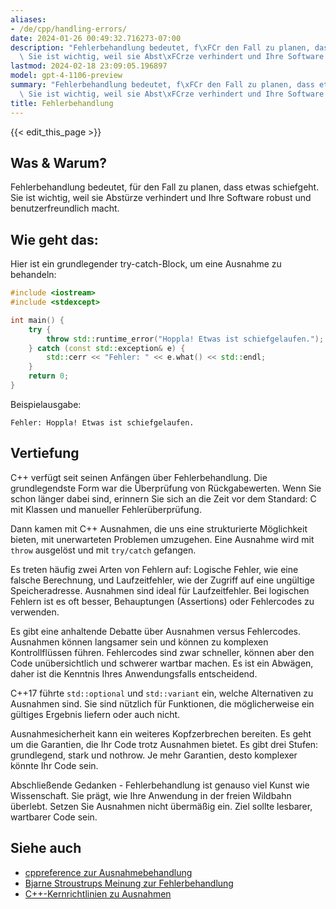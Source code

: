 ```yaml
---
aliases:
- /de/cpp/handling-errors/
date: 2024-01-26 00:49:32.716273-07:00
description: "Fehlerbehandlung bedeutet, f\xFCr den Fall zu planen, dass etwas schiefgeht.\
  \ Sie ist wichtig, weil sie Abst\xFCrze verhindert und Ihre Software robust und\u2026"
lastmod: 2024-02-18 23:09:05.196897
model: gpt-4-1106-preview
summary: "Fehlerbehandlung bedeutet, f\xFCr den Fall zu planen, dass etwas schiefgeht.\
  \ Sie ist wichtig, weil sie Abst\xFCrze verhindert und Ihre Software robust und\u2026"
title: Fehlerbehandlung
---
```


{{< edit_this_page >}}

## Was & Warum?
Fehlerbehandlung bedeutet, für den Fall zu planen, dass etwas schiefgeht. Sie ist wichtig, weil sie Abstürze verhindert und Ihre Software robust und benutzerfreundlich macht.

## Wie geht das:
Hier ist ein grundlegender try-catch-Block, um eine Ausnahme zu behandeln:

```cpp
#include <iostream>
#include <stdexcept>

int main() {
    try {
        throw std::runtime_error("Hoppla! Etwas ist schiefgelaufen.");
    } catch (const std::exception& e) {
        std::cerr << "Fehler: " << e.what() << std::endl;
    }
    return 0;
}
```

Beispielausgabe:
```
Fehler: Hoppla! Etwas ist schiefgelaufen.
```

## Vertiefung
C++ verfügt seit seinen Anfängen über Fehlerbehandlung. Die grundlegendste Form war die Überprüfung von Rückgabewerten. Wenn Sie schon länger dabei sind, erinnern Sie sich an die Zeit vor dem Standard: C mit Klassen und manueller Fehlerüberprüfung.

Dann kamen mit C++ Ausnahmen, die uns eine strukturierte Möglichkeit bieten, mit unerwarteten Problemen umzugehen. Eine Ausnahme wird mit `throw` ausgelöst und mit `try/catch` gefangen.

Es treten häufig zwei Arten von Fehlern auf: Logische Fehler, wie eine falsche Berechnung, und Laufzeitfehler, wie der Zugriff auf eine ungültige Speicheradresse. Ausnahmen sind ideal für Laufzeitfehler. Bei logischen Fehlern ist es oft besser, Behauptungen (Assertions) oder Fehlercodes zu verwenden.

Es gibt eine anhaltende Debatte über Ausnahmen versus Fehlercodes. Ausnahmen können langsamer sein und können zu komplexen Kontrollflüssen führen. Fehlercodes sind zwar schneller, können aber den Code unübersichtlich und schwerer wartbar machen. Es ist ein Abwägen, daher ist die Kenntnis Ihres Anwendungsfalls entscheidend.

C++17 führte `std::optional` und `std::variant` ein, welche Alternativen zu Ausnahmen sind. Sie sind nützlich für Funktionen, die möglicherweise ein gültiges Ergebnis liefern oder auch nicht.

Ausnahmesicherheit kann ein weiteres Kopfzerbrechen bereiten. Es geht um die Garantien, die Ihr Code trotz Ausnahmen bietet. Es gibt drei Stufen: grundlegend, stark und nothrow. Je mehr Garantien, desto komplexer könnte Ihr Code sein.

Abschließende Gedanken - Fehlerbehandlung ist genauso viel Kunst wie Wissenschaft. Sie prägt, wie Ihre Anwendung in der freien Wildbahn überlebt. Setzen Sie Ausnahmen nicht übermäßig ein. Ziel sollte lesbarer, wartbarer Code sein.

## Siehe auch
- [cppreference zur Ausnahmebehandlung](https://en.cppreference.com/w/cpp/language/exceptions)
- [Bjarne Stroustrups Meinung zur Fehlerbehandlung](http://www.stroustrup.com/except.pdf)
- [C++-Kernrichtlinien zu Ausnahmen](https://isocpp.github.io/CppCoreGuidelines/CppCoreGuidelines#Re-exceptions)
